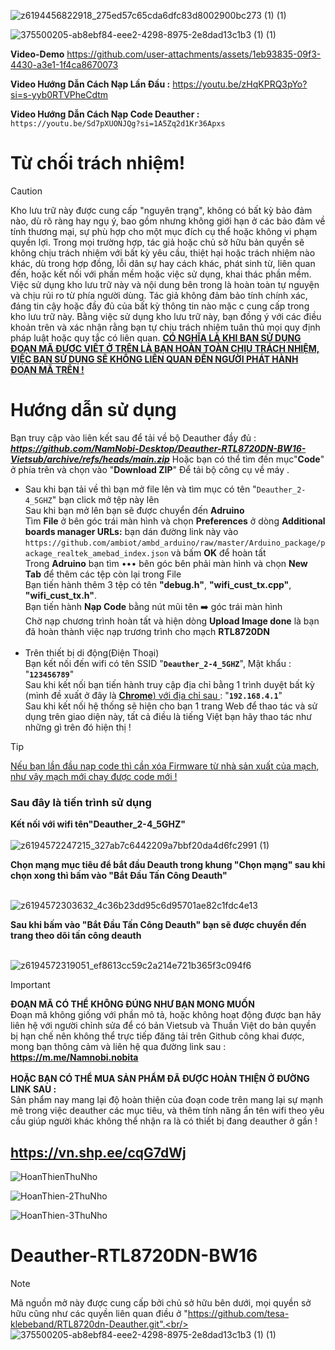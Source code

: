 
![z6194456822918_275ed57c65cda6dfc83d8002900bc273 (1) (1)](https://github.com/user-attachments/assets/ac310a6f-ec8b-445b-8f53-3e308980b37c)

![375500205-ab8ebf84-eee2-4298-8975-2e8dad13c1b3 (1) (1)](https://github.com/user-attachments/assets/87318f2d-eaf6-4681-ab94-ceb35d53e1e7)



**Video-Demo**
https://github.com/user-attachments/assets/1eb93835-09f3-4430-a3e1-1f4ca8670073

**Video Hướng Dẫn Cách Nạp Lần Đầu :**
https://youtu.be/zHqKPRQ3pYo?si=s-yyb0RTVPheCdtm

**Video Hướng Dẫn Cách Nạp Code Deauther :**
`` https://youtu.be/Sd7pXUONJQg?si=1A5Zq2d1Kr36Apxs ``
# Từ chối trách nhiệm!

> [!CAUTION]
>Kho lưu trữ này được cung cấp "nguyên trạng", không có bất kỳ bảo đảm nào, dù rõ ràng hay ngụ ý, bao gồm nhưng không giới hạn ở các bảo đảm về tính thương mại, sự phù hợp cho một mục đích cụ thể hoặc không vi phạm quyền lợi. Trong mọi trường hợp, tác giả hoặc chủ sở hữu bản quyền sẽ không chịu trách nhiệm với bất kỳ yêu cầu, thiệt hại hoặc trách nhiệm nào khác, dù trong hợp đồng, lỗi dân sự hay cách khác, phát sinh từ, liên quan đến, hoặc kết nối với phần mềm hoặc việc sử dụng, khai thác phần mềm.
>Việc sử dụng kho lưu trữ này và nội dung bên trong là hoàn toàn tự nguyện và chịu rủi ro từ phía người dùng. Tác giả không đảm bảo tính chính xác, đáng tin cậy hoặc đầy đủ của bất kỳ thông tin nào mặc c cung cấp trong kho lưu trữ này.
>Bằng việc sử dụng kho lưu trữ này, bạn đồng ý với các điều khoản trên và xác nhận rằng bạn tự chịu trách nhiệm tuân thủ mọi quy định pháp luật hoặc quy tắc có liên quan.
<ins>**CÓ NGHĨA LÀ KHI BẠN SỬ DỤNG ĐOẠN MÃ ĐƯỢC VIẾT Ở TRÊN LÀ BẠN HOÀN TOÀN CHỊU TRÁCH NHIỆM, VIỆC BẠN SỬ DỤNG SẼ KHÔNG LIÊN QUAN ĐẾN NGƯỜI PHÁT HÀNH ĐOẠN MÃ TRÊN !**</ins>

# Hướng dẫn sử dụng
Bạn truy cập vào liên kết sau để tải về bộ Deauther đầy đủ : ***https://github.com/NamNobi-Desktop/Deauther-RTL8720DN-BW16-Vietsub/archive/refs/heads/main.zip*** Hoặc bạn có thể tìm đến mục"**Code**" ở phía trên và chọn vào "**Download ZIP**" Để tải bộ công cụ về máy . <br/>

- Sau khi bạn tải về thì bạn mở file lên và tìm mục có tên "``Deauther_2-4_5GHZ``" bạn click mở tệp này lên<br/>
 Sau khi bạn mở lên bạn sẽ được chuyển đến **Adruino** <br/>
Tìm **File** ở bên góc trái màn hình và chọn **Preferences** ở dòng **Additional boards manager URLs:** bạn dán đường link này vào `https://github.com/ambiot/ambd_arduino/raw/master/Arduino_package/package_realtek_amebad_index.json` và bấm **OK** để hoàn tất  <br/>
Trong **Adruino** bạn tìm ••• bên góc bên phải màn hình và chọn **New Tab** để thêm các tệp còn lại trong File<br/>
Bạn tiến hành thêm 3 tệp có tên **"debug.h"**,  **"wifi_cust_tx.cpp"**,  **"wifi_cust_tx.h"**. <br/>
Bạn tiến hành **Nạp Code** bằng nút mũi tên ➡️ góc trái màn hình<br/>
Chờ nạp chương trình hoàn tất và hiện dòng **Upload Image done** là bạn đã hoàn thành việc nạp trương trình cho mạch **RTL8720DN**<br/><br/>
-  Trên thiết bị di động(Điện Thoại)<br/>
Bạn kết nối đến wifi có tên SSID "**``Deauther_2-4_5GHZ``**", Mật khẩu : "**``123456789``**"<br/>
Sau khi kết nối bạn tiến hành truy cập địa chỉ bằng 1 trình duyệt bất kỳ (mình đề xuất ở đây là <ins> **Chrome**) với địa chỉ sau </ins>  : "**`192.168.4.1`**"<br/>
Sau khi kết nối hệ thống sẽ hiện cho bạn 1 trang Web để thao tác và sử dụng trên giao diện này, tất cả điều là tiếng Việt bạn hãy thao tác như những gì trên đó hiện thị !<br/>


> [!TIP]
<ins> Nếu bạn lần đầu nạp code thì cần xóa Firmware từ nhà sản xuất của mạch, như vậy mạch mới chạy được code mới !</ins>



### Sau đây là tiến trình sử dụng <br/>
**Kết nối với wifi tên"Deauther_2-4_5GHZ"** <br/>
<br/>![z6194572247215_327ab7c6442209a7bbf20da4d6fc2991 (1)](https://github.com/user-attachments/assets/64a364e7-4764-4672-8b18-31740a264378)

**Chọn mạng mục tiêu để bắt đầu Deauth trong khung "Chọn mạng" sau khi chọn xong thì bấm vào "Bắt Đầu Tấn Công Deauth"** <br/>

<br/>![z6194572303632_4c36b23dd95c6d95701ae82c1fdc4e13](https://github.com/user-attachments/assets/a04721e0-840f-42f9-b0c3-78984b425388)<br/>

**Sau khi bấm vào "Bắt Đầu Tấn Công Deauth" bạn sẽ được chuyển đến trang theo dõi tấn công deauth**

<br/>![z6194572319051_ef8613cc59c2a214e721b365f3c094f6](https://github.com/user-attachments/assets/dc14c0af-fe22-4cc4-8598-8607f2ea0115)<br/>



> [!IMPORTANT]
**ĐOẠN MÃ CÓ THỂ KHÔNG ĐÚNG NHƯ BẠN MONG MUỐN** <br/>
  Đoạn mã không giống với phần mô tả, hoặc không hoạt động được bạn hãy liên hệ với người chỉnh sửa để có bản Vietsub và Thuần Việt do bản quyền bị hạn chế nên không thể trực tiếp đăng tải trên Github công khai được, mong bạn thông cảm và liên hệ qua đường link sau :
**<ins> https://m.me/Namnobi.nobita </ins>**<br/><br/>
**HOẶC BẠN CÓ THỂ MUA SẢN PHẨM ĐÃ ĐƯỢC HOÀN THIỆN Ở ĐƯỜNG LINK SAU :** <br/>
Sản phẩm nay mang lại độ hoàn thiện của đoạn code trên mang lại sự mạnh mẽ trong việc deauther các mục tiêu, và thêm tính năng ẩn tên wifi theo yêu cầu giúp người khác không thể nhận ra là có thiết bị đang deauther ở gần !
## <ins> https://vn.shp.ee/cqG7dWj </ins> <br/>

![HoanThienThuNho](https://github.com/user-attachments/assets/e16cb14d-e11d-49bc-81f8-04dd0494708c)

![HoanThien-2ThuNho](https://github.com/user-attachments/assets/4ab58f4f-4b5c-4c7f-b579-0271e25adbd1)

![HoanThien-3ThuNho](https://github.com/user-attachments/assets/487ca675-ddd6-42cf-857d-1a32b90ad970)


# Deauther-RTL8720DN-BW16 <br/>
> [!NOTE]
> Mã nguồn mở này được cung cấp bởi chủ sở hữu bên dưới, mọi quyền sở hữu cũng như các quyền liên quan điều ở  "https://github.com/tesa-klebeband/RTL8720dn-Deauther.git".<br/>
![375500205-ab8ebf84-eee2-4298-8975-2e8dad13c1b3 (1) (1)](https://github.com/user-attachments/assets/b980ded6-c9d4-4ce6-9e92-f11be1c0f01b)
